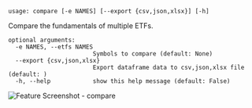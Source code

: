 ```
usage: compare [-e NAMES] [--export {csv,json,xlsx}] [-h]
```

Compare the fundamentals of multiple ETFs.

```
optional arguments:
  -e NAMES, --etfs NAMES
                        Symbols to compare (default: None)
  --export {csv,json,xlsx}
                        Export dataframe data to csv,json,xlsx file (default: )
  -h, --help            show this help message (default: False)
```
<img size="1400" alt="Feature Screenshot - compare" src="https://user-images.githubusercontent.com/85772166/142043975-65a7da44-a3db-47fb-89d4-62ab4d49b444.png">